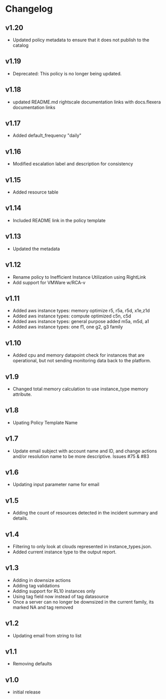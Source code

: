 # Changelog

## v1.20

- Updated policy metadata to ensure that it does not publish to the catalog

## v1.19

- Deprecated: This policy is no longer being updated.

## v1.18

- updated README.md rightscale documentation links with docs.flexera documentation links

## v1.17

- Added default_frequency "daily"

## v1.16

- Modified escalation label and description for consistency

## v1.15

- Added resource table

## v1.14

- Included README link in the policy template

## v1.13

- Updated the metadata

## v1.12

- Rename policy to Inefficient Instance Utilization using RightLink
- Add support for VMWare w/RCA-v

## v1.11

- Added aws instance types: memory optimize r5, r5a, r5d, x1e,z1d
- Added aws instance types: compute optimized c5n, c5d
- Added aws instance types: general purpose added m5a, m5d, a1
- Added aws instance types: one f1, one g2, g3 family

## v1.10

- Added cpu and memory datapoint check for instances that are operational, but not sending monitoring data back to the platform.

## v1.9

- Changed total memory calculation to use instance_type memory attribute.

## v1.8

- Upating Policy Template Name

## v1.7

- Update email subject with account name and ID, and change actions and/or resolution name to be more descriptive. Issues #75 & #83

## v1.6

- Updating input parameter name for email

## v1.5

- Adding the count of resources detected in the incident summary and details.

## v1.4

- Filtering to only look at clouds represented in instance_types.json.
- Added current instance type to the output report.

## v1.3

- Adding in downsize actions
- Adding tag validations
- Adding support for RL10 instances only
- Using tag field now instead of tag datasource
- Once a server can no longer be downsized in the current family, its marked NA and tag removed

## v1.2

- Updating email from string to list

## v1.1

- Removing defaults

## v1.0

- initial release
